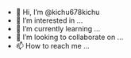 - 👋 Hi, I’m @kichu678kichu
- 👀 I’m interested in ...
- 🌱 I’m currently learning ...
- 💞️ I’m looking to collaborate on ...
- 📫 How to reach me ...

<!---
Kichu678kichu/Kichu678kichu is a ✨ special ✨ repository because its `README.md` (this file) appears on your GitHub profile.
You can click the Preview link to take a look at your changes.
--->
